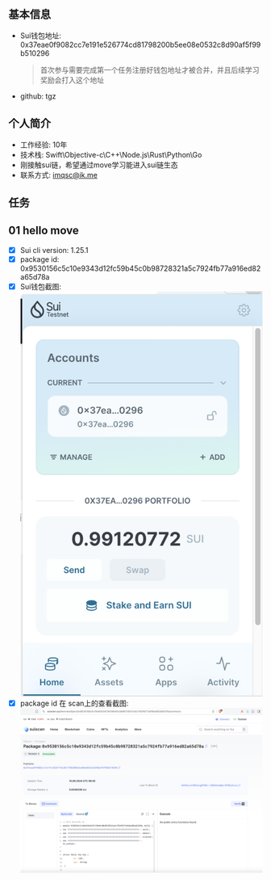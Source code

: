 ## 基本信息

- Sui钱包地址: 0x37eae0f9082cc7e191e526774cd81798200b5ee08e0532c8d90af5f99b510296
  
  > 首次参与需要完成第一个任务注册好钱包地址才被合并，并且后续学习奖励会打入这个地址

- github: tgz

## 个人简介

- 工作经验: 10年
- 技术栈: Swift\Objective-c\C++\Node.js\Rust\Python\Go
- 刚接触sui链，希望通过move学习能进入sui链生态
- 联系方式: imqsc@ik.me

## 任务

## 01 hello move

- [x] Sui cli version: 1.25.1
- [x] package id: 0x9530156c5c10e9343d12fc59b45c0b98728321a5c7924fb77a916ed82a65d78a 
- [x] Sui钱包截图: ![Sui钱包截图](./images/wallet.png)
- [x] package id 在 scan上的查看截图:![Scan截图](./images/package.png)
